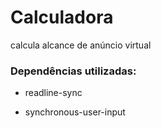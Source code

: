 # Calculadora
calcula alcance de anúncio virtual

### Dependências utilizadas:
- readline-sync

- synchronous-user-input
